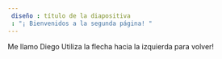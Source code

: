 ```yaml
---
 diseño : título de la diapositiva
 : "¡ Bienvenidos a la segunda página! "
---
```

Me llamo Diego
Utiliza la flecha hacia la izquierda para volver!
